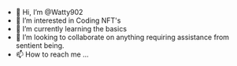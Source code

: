 - 👋 Hi, I’m @Watty902
- 👀 I’m interested in Coding NFT's
- 🌱 I’m currently learning the basics
- 💞️ I’m looking to collaborate on anything requiring assistance from sentient being.
- 📫 How to reach me ...

<!---
Watty902/Watty902 is a ✨ special ✨ repository because its `README.md` (this file) appears on your GitHub profile.
You can click the Preview link to take a look at your changes.
--->
